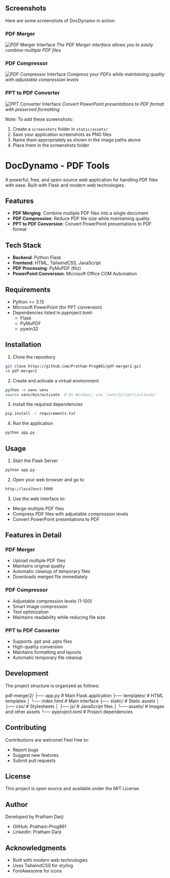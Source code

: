## Screenshots

Here are some screenshots of DocDynamo in action:

### PDF Merger
![PDF Merger Interface](./static/assets/screenshots/pdf-merger.png)
*The PDF Merger interface allows you to easily combine multiple PDF files*

### PDF Compressor 
![PDF Compressor Interface](./static/assets/screenshots/pdf-compressor.png)
*Compress your PDFs while maintaining quality with adjustable compression levels*

### PPT to PDF Converter
![PPT Converter Interface](./static/assets/screenshots/ppt-converter.png)
*Convert PowerPoint presentations to PDF format with preserved formatting*

Note: To add these screenshots:
1. Create a `screenshots` folder in `static/assets/`
2. Save your application screenshots as PNG files
3. Name them appropriately as shown in the image paths above
4. Place them in the screenshots folder


# DocDynamo - PDF Tools

A powerful, free, and open-source web application for handling PDF files with ease. Built with Flask and modern web technologies.

## Features

- **PDF Merging**: Combine multiple PDF files into a single document
- **PDF Compression**: Reduce PDF file size while maintaining quality
- **PPT to PDF Conversion**: Convert PowerPoint presentations to PDF format

## Tech Stack

- **Backend**: Python Flask
- **Frontend**: HTML, TailwindCSS, JavaScript
- **PDF Processing**: PyMuPDF (fitz)
- **PowerPoint Conversion**: Microsoft Office COM Automation

## Requirements

- Python >= 3.13
- Microsoft PowerPoint (for PPT conversion)
- Dependencies listed in pyproject.toml:
  - Flask
  - PyMuPDF
  - pywin32

## Installation

1. Clone the repository
```bash
git clone https://github.com/Pratham-Prog861/pdf-merger2.git
cd pdf-merger2
```

2. Create and activate a virtual environment
```bash
python -m venv venv
source venv/bin/activate  # On Windows, use 'venv\Scripts\activate'
```

3. Install the required dependencies
```bash
pip install -r requirements.txt
```

4. Run the application
```bash
python app.py
```

## Usage

1. Start the Flask Server
```bash
python app.py
```

2. Open your web browser and go to 
```bash
http://localhost:5000
```

3. Use the web interface to:

- Merge multiple PDF files
- Compress PDF files with adjustable compression levels
- Convert PowerPoint presentations to PDF

## Features in Detail

### PDF Merger
- Upload multiple PDF files
- Maintains original quality
- Automatic cleanup of temporary files
- Downloads merged file immediately

### PDF Compressor
- Adjustable compression levels (1-100)
- Smart image compression
- Text optimization
- Maintains readability while reducing file size

### PPT to PDF Converter
- Supports .ppt and .pptx files
- High-quality conversion
- Maintains formatting and layouts
- Automatic temporary file cleanup

## Development
The project structure is organized as follows:

pdf-merger2/
├── app.py              # Main Flask application
├── templates/          # HTML templates
│   └── index.html     # Main interface
├── static/            # Static assets
│   ├── css/          # Stylesheets
│   ├── js/           # JavaScript files
│   └── assets/       # Images and other assets
└── pyproject.toml    # Project dependencies

## Contributing
Contributions are welcome! Feel free to:

- Report bugs
- Suggest new features
- Submit pull requests

## License
This project is open source and available under the MIT License.

## Author
Developed by Pratham Darji

- GitHub: Pratham-Prog861
- LinkedIn: Pratham Darji

## Acknowledgments
- Built with modern web technologies
- Uses TailwindCSS for styling
- FontAwesome for icons